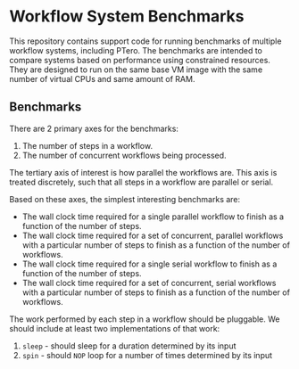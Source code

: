 # Workflow System Benchmarks
This repository contains support code for running benchmarks of multiple
workflow systems, including PTero.  The benchmarks are intended to compare
systems based on performance using constrained resources.  They are designed to
run on the same base VM image with the same number of virtual CPUs and same
amount of RAM.

## Benchmarks
There are 2 primary axes for the benchmarks:

1. The number of steps in a workflow.
2. The number of concurrent workflows being processed.

The tertiary axis of interest is how parallel the workflows are.  This axis is
treated discretely, such that all steps in a workflow are parallel or serial.

Based on these axes, the simplest interesting benchmarks are:

- The wall clock time required for a single parallel workflow to finish as a
  function of the number of steps.
- The wall clock time required for a set of concurrent, parallel workflows with
  a particular number of steps to finish as a function of the number of
  workflows.
- The wall clock time required for a single serial workflow to finish as a
  function of the number of steps.
- The wall clock time required for a set of concurrent, serial workflows with a
  particular number of steps to finish as a function of the number of
  workflows.

The work performed by each step in a workflow should be pluggable.  We should
include at least two implementations of that work:

1. `sleep` - should sleep for a duration determined by its input
2. `spin` - should `NOP` loop for a number of times determined by its input
